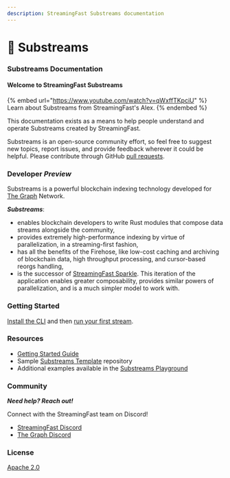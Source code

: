 ```yaml
---
description: StreamingFast Substreams documentation
---
```


# 🔀 Substreams

### Substreams Documentation

#### Welcome to StreamingFast Substreams

{% embed url="https://www.youtube.com/watch?v=qWxffTKpciU" %}
Learn about Substreams from StreamingFast's Alex.
{% endembed %}

This documentation exists as a means to help people understand and operate Substreams created by StreamingFast.

Substreams is an open-source community effort, so feel free to suggest new topics, report issues, and provide feedback wherever it could be helpful. Please contribute through GitHub [pull requests](https://docs.github.com/en/pull-requests/collaborating-with-pull-requests/proposing-changes-to-your-work-with-pull-requests/about-pull-requests).

### Developer _Preview_

Substreams is a powerful blockchain indexing technology developed for [The Graph](https://thegraph.com/) Network.

_**Substreams**_:&#x20;

* enables blockchain developers to write Rust modules that compose data streams alongside the community,
* provides extremely high-performance indexing by virtue of parallelization, in a streaming-first fashion,
* has all the benefits of the Firehose, like low-cost caching and archiving of blockchain data, high throughput processing, and cursor-based reorgs handling,
* is the successor of [StreamingFast Sparkle](https://github.com/streamingfast/sparkle). This iteration of the application enables greater composability, provides similar powers of parallelization, and is a much simpler model to work with.

### Getting Started

[Install the CLI](getting-started/installing-the-cli.md) and then [run your first stream](getting-started/your-first-stream.md).

### Resources

* [Getting Started Guide](developer-guide/overview.md)
* Sample [Substreams Template](https://github.com/streamingfast/substreams-template) repository
* Additional examples available in the [Substreams Playground](https://github.com/streamingfast/substreams-playground)&#x20;

### Community

_**Need help? Reach out!**_

Connect with the StreamingFast team on Discord!

* [StreamingFast Discord](https://discord.gg/jZwqxJAvRs)
* [The Graph Discord](https://discord.gg/vtvv7FP)

### License

[Apache 2.0](../LICENSE/)
